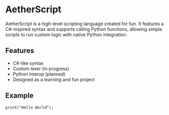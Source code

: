 # AetherScript

AetherScript is a high-level scripting language created for fun.
It features a C#-inspired syntax and supports calling Python functions,
allowing simple scripts to run custom logic with native Python integration.

## Features
- C#-like syntax
- Custom lexer (in progress)
- Python interop (planned)
- Designed as a learning and fun project

## Example

```aether
print("Hello World");
